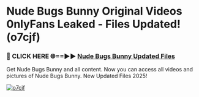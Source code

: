 # Nude Bugs Bunny Original Videos 0nlyFans Leaked - Files Updated! (o7cjf)

<h3>🔴 CLICK HERE 🌐==►► <a href="https://tinyurl.com/yc6ubb5a" rel="nofollow">Nude Bugs Bunny Updated Files</a></h3>

Get Nude Bugs Bunny and all content. Now you can access all videos and pictures of Nude Bugs Bunny. New Updated Files 2025!

[![o7cjf](https://i.imgur.com/7eu0CRL.gif)](https://tinyurl.com/yc6ubb5a)
